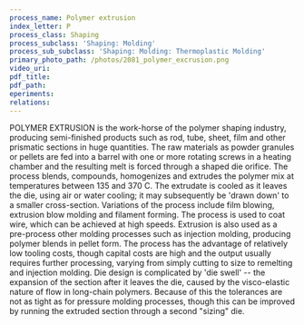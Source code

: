 ```yaml
---
process_name: Polymer extrusion
index_letter: P
process_class: Shaping
process_subclass: 'Shaping: Molding'
process_sub_subclass: 'Shaping: Molding: Thermoplastic Molding'
primary_photo_path: /photos/2081_polymer_excrusion.png
video_uri:
pdf_title:
pdf_path:
eperiments:
relations:
---
```


POLYMER EXTRUSION is the work-horse of the polymer shaping industry, producing semi-finished products such as rod, tube, sheet, film and other prismatic sections in huge quantities. The raw materials as powder granules or pellets are fed into a barrel with one or more rotating screws in a heating chamber and the resulting melt is forced through a shaped die orifice. The process blends, compounds, homogenizes and extrudes the polymer mix at temperatures between 135 and 370 C. The extrudate is cooled as it leaves the die, using air or water cooling; it may subsequently be 'drawn down' to a smaller cross-section. Variations of the process include film blowing, extrusion blow molding and filament forming. The process is used to coat wire, which can be achieved at high speeds. Extrusion is also used as a pre-process other molding processes such as injection molding, producing polymer blends in pellet form.
The process has the advantage of relatively low tooling costs, though capital costs are high and the output usually requires further processing, varying from simply cutting to size to remelting and injection molding.
Die design is complicated by 'die swell' -- the expansion of the section after it leaves the die, caused by the visco-elastic nature of flow in long-chain polymers. Because of this the tolerances are not as tight as for pressure molding processes, though this can be improved by running the extruded section through a second "sizing" die.
